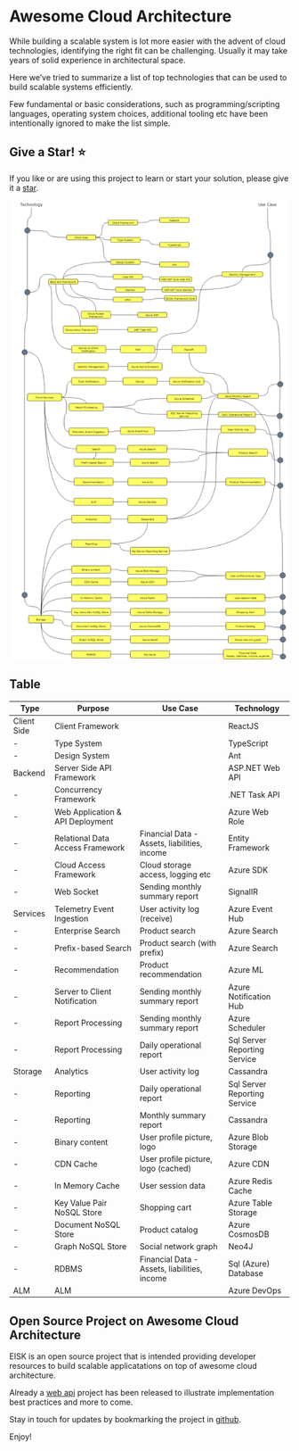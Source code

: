 # Awesome Cloud Architecture

While building a scalable system is lot more easier with the advent of cloud technologies, identifying the right fit can be challenging. Usually it may take years of solid experience in architectural space. 

Here we’ve tried to summarize a list of top technologies that can be used to build scalable systems efficiently. 

Few fundamental or basic considerations, such as programming/scripting languages, operating system choices, additional tooling etc have been intentionally ignored to make the list simple.

## Give a Star! :star:

If you like or are using this project to learn or start your solution, please give it a [star](https://github.com/EISK/eisk). 

![Roadmap](./awesome-cloud-architecture.png)

## Table

| Type        | Purpose                              | Use Case                                     | Technology                             |
|-------------|--------------------------------------|----------------------------------------------|----------------------------------------|
| Client Side | Client Framework                     |                                              | ReactJS	                             |
| -           | Type System                          |                                              | TypeScript                             |
| -           | Design System                        |                                              | Ant                                    |
| Backend     | Server Side API Framework            |                                              | ASP.NET Web API                        |
| -           | Concurrency Framework                |                                              | .NET Task API                          |
| -           | Web Application & API Deployment     |                                              | Azure Web Role                         |
| -           | Relational Data Access Framework     | Financial Data - Assets, liabilities, income | Entity Framework                       |
| -           | Cloud Access Framework               | Cloud storage access, logging etc            | Azure SDK                              |
| -           | Web Socket                           | Sending monthly summary report               | SignalIR                               |
| Services    | Telemetry Event Ingestion            | User activity log (receive)                  | Azure Event Hub                        |
| -           | Enterprise Search                    | Product search                               | Azure Search                           |
| -           | Prefix-based Search                  | Product search (with prefix)                 | Azure Search							 |
| -           | Recommendation                       | Product recommendation                       | Azure ML                               |
| -           | Server to Client Notification        | Sending monthly summary report               | Azure Notification Hub                 |
| -           | Report Processing		    		 | Sending monthly summary report               | Azure Scheduler                        |
| -           | Report Processing                    | Daily operational report                     | Sql Server Reporting Service           |
| Storage     | Analytics				             | User activity log			                | Cassandra                              |
| -           | Reporting                            | Daily operational report                     | Sql Server Reporting Service           |
| -           | Reporting                            | Monthly summary report                     	| Cassandra						         |
| -           | Binary content                       | User profile picture, logo                   | Azure Blob Storage                     |
| -           | CDN Cache                            | User profile picture, logo (cached)          | Azure CDN                              |
| -           | In Memory Cache                      | User session data                            | Azure Redis Cache                      |
| -           | Key Value Pair NoSQL Store           | Shopping cart                                | Azure Table Storage                    |
| -           | Document NoSQL Store                 | Product catalog                              | Azure CosmosDB                         |
| -           | Graph NoSQL Store                    | Social network graph                         | Neo4J                                  |
| -           | RDBMS 			                     | Financial Data - Assets, liabilities, income | Sql (Azure) Database                   |
| ALM         | ALM                                  |                                              | Azure DevOps                           |


## Open Source Project on Awesome Cloud Architecture

EISK is an open source project that is intended providing developer resources to build scalable applicatations on top of awesome cloud architecture. 

Already a [web api](https://github.com/EISK/eisk.webapi) project has been released to illustrate implementation best practices and more to come.

Stay in touch for updates by bookmarking the project in [github](https://github.com/EISK/eisk).

Enjoy!
